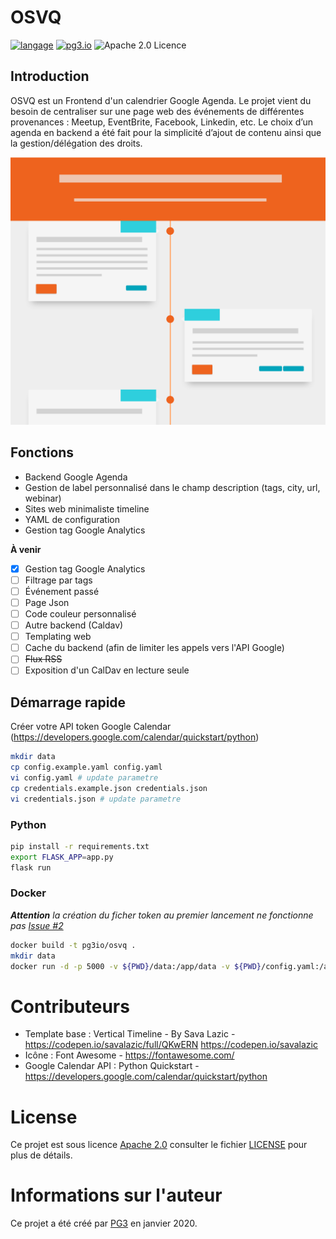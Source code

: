 # OSVQ

[![langage](https://img.shields.io/badge/Langage-Python-green.svg)](https://www.python.org/)
[![pg3.io](https://img.shields.io/badge/made%20by-PG3-orange.svg)](https://twitter.com/pg3io/)
![Apache 2.0 Licence](https://img.shields.io/hexpm/l/plug.svg)

## Introduction
OSVQ est un Frontend d'un calendrier Google Agenda. Le projet vient du besoin de centraliser sur une page web des événements de différentes provenances : Meetup, EventBrite, Facebook, Linkedin, etc. Le choix d’un agenda en backend a été fait pour la simplicité d’ajout de contenu ainsi que la gestion/délégation des droits.

![Image](static/screenshot.png)

## Fonctions
* Backend Google Agenda
* Gestion de label personnalisé dans le champ description (tags, city, url, webinar)
* Sites web minimaliste timeline
* YAML de configuration
* Gestion tag Google Analytics

**À venir**
- [x] Gestion tag Google Analytics
- [ ] Filtrage par tags
- [ ] Événement passé
- [ ] Page Json
- [ ] Code couleur personnalisé
- [ ] Autre backend (Caldav)
- [ ] Templating web
- [ ] Cache du backend (afin de limiter les appels vers l'API Google)
- [ ] ~~Flux RSS~~
- [ ] Exposition d'un CalDav en lecture seule

## Démarrage rapide
Créer votre API token Google Calendar (https://developers.google.com/calendar/quickstart/python)

```bash
mkdir data
cp config.example.yaml config.yaml
vi config.yaml # update parametre
cp credentials.example.json credentials.json
vi credentials.json # update parametre
```

### Python
```bash
pip install -r requirements.txt
export FLASK_APP=app.py
flask run
```

### Docker

***Attention** la création du ficher token au premier lancement ne fonctionne pas [Issue #2](https://github.com/pg3io/OSVQ/issues/2)*

```bash
docker build -t pg3io/osvq .
mkdir data
docker run -d -p 5000 -v ${PWD}/data:/app/data -v ${PWD}/config.yaml:/app/config.yaml -v ${PWD}/credentials.json:/app/credentials.json pg3io/osvq
```

# Contributeurs

* Template base : Vertical Timeline - By Sava Lazic - https://codepen.io/savalazic/full/QKwERN https://codepen.io/savalazic
* Icône : Font Awesome - https://fontawesome.com/
* Google Calendar API : Python Quickstart - https://developers.google.com/calendar/quickstart/python

# License
Ce projet est sous licence [Apache 2.0](https://www.apache.org/licenses/LICENSE-2.0) consulter le fichier [LICENSE](LICENSE) pour plus de détails.

# Informations sur l'auteur
Ce projet a été créé par [PG3](https://pg3.io) en janvier 2020. 
